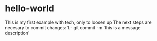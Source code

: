 # hello-world
This is my first example with tech, only to loosen up
The next steps are necesary to commit changes:
1.- git commit -m 'this is a message description'

